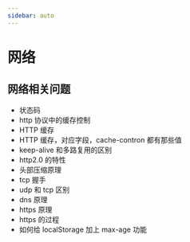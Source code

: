 ```yaml
---
sidebar: auto
---
```


# 网络

## 网络相关问题

- 状态码
- http 协议中的缓存控制
- HTTP 缓存
- HTTP 缓存，对应字段，cache-contron 都有那些值
- keep-alive 和多路复用的区别
- http2.0 的特性
- 头部压缩原理
- tcp 握手
- udp 和 tcp 区别
- dns 原理
- https 原理
- https 的过程
- 如何给 localStorage 加上 max-age 功能
